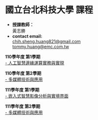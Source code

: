 #  國立台北科技大學 課程

* **授課教師：** <br>
 黃志勝 <br>
* **contact email:**<br> 
chih.sheng.huang821@gmail.com<br>
tommy.huang@emc.com.tw<br>

**110學年度 第1學期** </br>
[- 人工智慧邊緣運算實務與實現](https://github.com/TommyHuang821/NTUT_Course/tree/main/NTUT_110-1_EdgeAICourse)

**110學年度 第2學期** </br>
[- 多媒體技術與應用](https://github.com/TommyHuang821/NTUT_Course/tree/main/NTUT_110-2_MTA)

**111學年度 第1學期** </br>
[- 嵌入式智慧影像分析與實境界面](https://github.com/TommyHuang821/NTUT_Course/blob/main/NTUT_111-1/)

**111學年度 第2學期** </br>
[- 多媒體技術與應用](https://github.com/TommyHuang821/NTUT_Course/tree/main/NTUT_111-2_MTA) 
